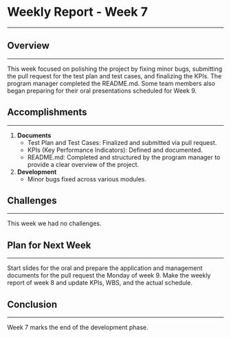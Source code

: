 # Weekly Report - Week 7

---

## Overview

---

This week focused on polishing the project by fixing minor bugs, submitting the pull request for the test plan and test cases, and finalizing the KPIs.
The program manager completed the README.md.
Some team members also began preparing for their oral presentations scheduled for Week 9.

## Accomplishments

---

1. **Documents**
   - Test Plan and Test Cases: Finalized and submitted via pull request.
   - KPIs (Key Performance Indicators): Defined and documented.
   - README.md: Completed and structured by the program manager to provide a clear overview of the project.
2. **Development**
   - Minor bugs fixed across various modules.

## Challenges

---

This week we had no challenges.

## Plan for Next Week

---

Start slides for the oral and prepare the application and management documents for the pull request the Monday of week 9.
Make the weekly report of week 8 and update KPIs, WBS, and the actual schedule.

## Conclusion

---

Week 7 marks the end of the development phase.
